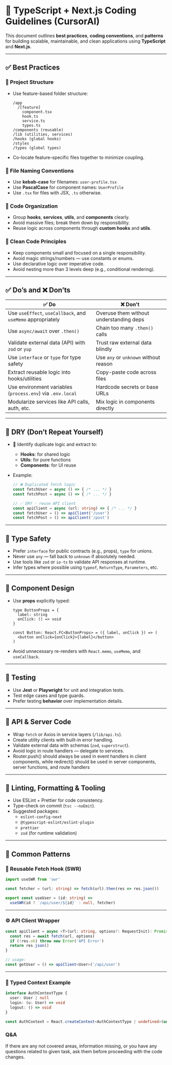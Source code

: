 # 🧠 TypeScript + Next.js Coding Guidelines (CursorAI)

This document outlines **best practices**, **coding conventions**, and **patterns** for building scalable, maintainable, and clean applications using **TypeScript** and **Next.js**.

---

## ✅ Best Practices

### 🧱 Project Structure

- Use feature-based folder structure:
  ```
  /app
    /[feature]
      component.tsx
      hook.ts
      service.ts
      types.ts
  /components (reusable)
  /lib (utilities, services)
  /hooks (global hooks)
  /styles
  /types (global types)
  ```
- Co-locate feature-specific files together to minimize coupling.

### 🧾 File Naming Conventions

- Use **kebab-case** for filenames: `user-profile.tsx`
- Use **PascalCase** for component names: `UserProfile`
- Use `.tsx` for files with JSX, `.ts` otherwise.

### 🧠 Code Organization

- Group **hooks**, **services**, **utils**, and **components** clearly.
- Avoid massive files; break them down by responsibility.
- Reuse logic across components through **custom hooks** and **utils**.

### 🧼 Clean Code Principles

- Keep components small and focused on a single responsibility.
- Avoid magic strings/numbers — use constants or enums.
- Use declarative logic over imperative code.
- Avoid nesting more than 3 levels deep (e.g., conditional rendering).

---

## ✅ Do’s and ❌ Don’ts

| ✅ Do                                                        | ❌ Don't                                 |
| ----------------------------------------------------------- | --------------------------------------- |
| Use `useEffect`, `useCallback`, and `useMemo` appropriately | Overuse them without understanding deps |
| Use `async/await` over `.then()`                            | Chain too many `.then()` calls          |
| Validate external data (API) with `zod` or `yup`            | Trust raw external data blindly         |
| Use `interface` or `type` for type safety                   | Use `any` or `unknown` without reason   |
| Extract reusable logic into hooks/utilities                 | Copy-paste code across files            |
| Use environment variables (`process.env`) via `.env.local`  | Hardcode secrets or base URLs           |
| Modularize services like API calls, auth, etc.              | Mix logic in components directly        |

---

## 🧹 DRY (Don’t Repeat Yourself)

- 🔁 Identify duplicate logic and extract to:

  - **Hooks**: for shared logic
  - **Utils**: for pure functions
  - **Components**: for UI reuse

- Example:

  ```ts
  // ❌ Duplicated fetch logic
  const fetchUser = async () => { /* ... */ }
  const fetchPost = async () => { /* ... */ }

  // ✅ DRY - reuse API client
  const apiClient = async (url: string) => { /* ... */ }
  const fetchUser = () => apiClient('/user')
  const fetchPost = () => apiClient('/post')
  ```

---

## 🔐 Type Safety

- Prefer `interface` for public contracts (e.g., props), `type` for unions.
- Never use `any` — fall back to `unknown` if absolutely needed.
- Use tools like `zod` or `io-ts` to validate API responses at runtime.
- Infer types where possible using `typeof`, `ReturnType`, `Parameters`, etc.

---

## 🧩 Component Design

- Use **props** explicitly typed:

  ```tsx
  type ButtonProps = {
    label: string
    onClick: () => void
  }

  const Button: React.FC<ButtonProps> = ({ label, onClick }) => (
    <button onClick={onClick}>{label}</button>
  )
  ```

- Avoid unnecessary re-renders with `React.memo`, `useMemo`, and `useCallback`.

---

## 🧪 Testing

- Use **Jest** or **Playwright** for unit and integration tests.
- Test edge cases and type guards.
- Prefer testing **behavior** over implementation details.

---

## 🔄 API & Server Code

- Wrap `fetch` or Axios in service layers (`/lib/api.ts`).
- Create utility clients with built-in error handling.
- Validate external data with schemas (`zod`, `superstruct`).
- Avoid logic in route handlers — delegate to services.
- Router.push() should always be used in event handlers in client components, while redirect() should be used in server components, server functions, and route handlers

---

## 🔧 Linting, Formatting & Tooling

- Use ESLint + Prettier for code consistency.
- Type-check on commit (`tsc --noEmit`).
- Suggested packages:
  - `eslint-config-next`
  - `@typescript-eslint/eslint-plugin`
  - `prettier`
  - `zod` (for runtime validation)

---

## 🧠 Common Patterns

### 🔁 Reusable Fetch Hook (SWR)

```ts
import useSWR from 'swr'

const fetcher = (url: string) => fetch(url).then(res => res.json())

export const useUser = (id: string) =>
  useSWR(id ? `/api/user/${id}` : null, fetcher)
```

---

### ⚙️ API Client Wrapper

```ts
const apiClient = async <T>(url: string, options?: RequestInit): Promise<T> => {
  const res = await fetch(url, options)
  if (!res.ok) throw new Error('API Error')
  return res.json()
}

// usage:
const getUser = () => apiClient<User>('/api/user')
```

---

### 🧵 Typed Context Example

```ts
interface AuthContextType {
  user: User | null
  login: (u: User) => void
  logout: () => void
}

const AuthContext = React.createContext<AuthContextType | undefined>(undefined)
```

### Q&A

If there are any not covered areas, information missing, or you have any questions related to given task, ask them before proceeding with the code changes.
